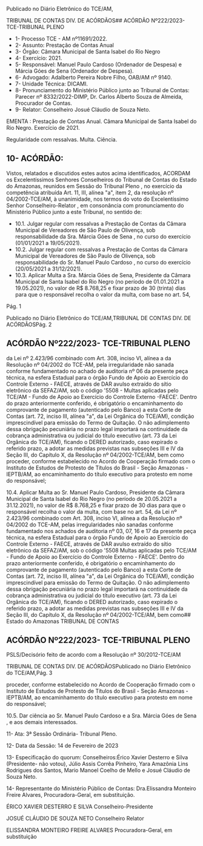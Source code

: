 Publicado  no  Diário  Eletrônico do TCE/AM,

TRIBUNAL DE CONTAS DIV. DE ACÓRDÃOS## ACÓRDÃO Nº222/2023- TCE-TRIBUNAL PLENO

- 1- Processo TCE - AM nº11691/2022.
- 2- Assunto: Prestação de Contas Anual
- 3- Órgão: Câmara Municipal de Santa Isabel do Rio Negro
- 4- Exercício: 2021.
- 5- Responsável: Manuel  Paulo  Cardoso  (Ordenador  de  Despesa)  e  Márcia  Góes  de Sena (Ordenador de Despesa).
- 6- Advogado: Adalberto Pereira Nobre Filho, OAB/AM nº 9140.
- 7- Unidade Técnica: DICAMI.
- 8- Pronunciamento  do  Ministério  Público  junto  ao  Tribunal  de  Contas: Parecer  nº 8332/2022-DIMP, Dr. Carlos Alberto Souza de Almeida, Procurador de Contas.
- 9- Relator: Conselheiro Josué Cláudio de Souza Neto.

EMENTA : Prestação  de  Contas  Anual. Câmara Municipal  de  Santa  Isabel  do  Rio  Negro.  Exercício de 2021.

Regularidade com ressalvas. Multa. Ciência.

## 10-  ACÓRDÃO:

Vistos, relatados e discutidos estes autos acima identificados, ACORDAM os Excelentíssimos Senhores Conselheiros do Tribunal de Contas do Estado do Amazonas, reunidos em Sessão do Tribunal Pleno , no exercício da competência atribuída Art. 11, III, alínea "a", item 2, da resolução nº 04/2002-TCE/AM, à unanimidade, nos termos do voto do  Excelentíssimo  Senhor  Conselheiro-Relator ,  em  consonância com  pronunciamento do Ministério Público junto a este Tribunal, no sentido de:

- 10.1. Julgar  regular  com  ressalvas a  Prestação  de  Contas  da  Câmara Municipal de Vereadores de São Paulo de Olivença, sob responsabilidade da Sra. Márcia Góes de Sena , no curso do exercício (01/01/2021 a 19/05/2021).
- 10.2. Julgar  regular  com  ressalvas a  Prestação  de  Contas  da  Câmara Municipal de Vereadores de São Paulo de Olivença, sob responsabilidade do Sr. Manuel Paulo Cardoso , no curso do exercício (20/05/2021 a 31/12/2021).
- 10.3. Aplicar  Multa a Sra.  Márcia  Góes  de  Sena, Presidente  da  Câmara Municipal de Santa Isabel do Rio Negro (no período de 01.01.2021 a 19.05.2021), no valor de R$ 8.768,25 e fixar prazo de 30 (trinta) dias para que o responsável recolha o valor da multa, com base no art. 54,

Pág. 1

Publicado  no  Diário  Eletrônico do TCE/AM,TRIBUNAL DE CONTAS DIV. DE ACÓRDÃOSPág. 2

## ACÓRDÃO Nº222/2023- TCE-TRIBUNAL PLENO

da  Lei  nº  2.423/96  combinado  com  Art.  308,  inciso  VI,  alínea  a  da Resolução  nº  04/2002  do  TCE-AM,  pela  irregularidade  não  sanada conforme  fundamentado  no  achado  de  auditoria  nº  06  da  presente peça  técnica,  na  esfera  Estadual  para  o  órgão  Fundo  de  Apoio  ao Exercício  do  Controle  Externo  -  FAECE,  através  de  DAR  avulso extraído do sítio eletrônico da SEFAZ/AM, sob o código '5508 - Multas aplicadas  pelo  TCE/AM  -  Fundo  de  Apoio  ao  Exercício  do  Controle Externo -FAECE'.  Dentro  do  prazo  anteriormente  conferido, é obrigatório o encaminhamento do comprovante de pagamento (autenticado  pelo  Banco)  a  esta  Corte  de  Contas  (art.  72,  inciso  III, alínea "a", da Lei Orgânica do TCE/AM), condição imprescindível para emissão do Termo de Quitação. O não adimplemento dessa obrigação pecuniária  no  prazo  legal  importará  na  continuidade  da  cobrança administrativa ou judicial do título executivo (art. 73 da Lei Orgânica do TCE/AM),  ficando  o  DERED  autorizado,  caso  expirado  o  referido prazo, a adotar as medidas previstas nas subseções III e IV da Seção III, do  Capítulo  X,  da  Resolução  nº  04/2002-TCE/AM,  bem  como proceder,  conforme  estabelecido  no  Acordo  de  Cooperação  firmado com o Instituto  de  Estudos  de  Protesto  de  Títulos  do  Brasil  -  Seção Amazonas - IEPTB/AM, ao encaminhamento do título executivo para protesto em nome do responsável;

10.4. Aplicar Multa ao Sr. Manuel Paulo Cardoso, Presidente da Câmara Municipal de Santa Isabel do Rio Negro (no período de 20.05.2021 a 31.12.2021), no valor de R$ 8.768,25 e  fixar prazo de 30 dias para que o responsável recolha o valor da multa, com base no art. 54, da Lei  nº  2.423/96  combinado  com  Art.  308,  inciso  VI,  alínea  a  da Resolução nº 04/2002 do TCE-AM, pelas irregularidades não sanadas conforme fundamentado nos achados de auditoria nº 03, 07, 16 e 17 da presente peça técnica, na esfera Estadual para o órgão Fundo de Apoio  ao  Exercício  do  Controle  Externo  -  FAECE,  através  de  DAR avulso extraído do sítio eletrônico da SEFAZ/AM, sob o código '5508 Multas  aplicadas  pelo  TCE/AM  -  Fundo  de  Apoio  ao  Exercício  do Controle Externo - FAECE'. Dentro do prazo anteriormente conferido, é obrigatório o encaminhamento  do  comprovante  de  pagamento (autenticado  pelo  Banco)  a  esta  Corte  de  Contas  (art.  72,  inciso  III, alínea "a", da Lei Orgânica do TCE/AM), condição imprescindível para emissão do Termo de Quitação. O não adimplemento dessa obrigação pecuniária  no  prazo  legal  importará  na  continuidade  da  cobrança administrativa ou judicial do título executivo (art. 73 da Lei Orgânica do TCE/AM),  ficando  o  DERED  autorizado,  caso  expirado  o  referido prazo, a adotar as medidas previstas nas subseções III e IV da Seção III, do  Capítulo  X,  da  Resolução  nº  04/2002-TCE/AM,  bem  como## Estado do Amazonas TRIBUNAL DE CONTAS

## ACÓRDÃO Nº222/2023- TCE-TRIBUNAL PLENO

PSLS/Decisório feito de acordo com a Resolução nº 30/2012-TCE/AM

TRIBUNAL DE CONTAS DIV. DE ACÓRDÃOSPublicado  no  Diário  Eletrônico do TCE/AM,Pág. 3

proceder,  conforme  estabelecido  no  Acordo  de  Cooperação  firmado com o Instituto  de  Estudos  de  Protesto  de  Títulos  do  Brasil  -  Seção Amazonas - IEPTB/AM, ao encaminhamento do título executivo para protesto em nome do responsável;

10.5. Dar ciência ao Sr. Manuel Paulo Cardoso e a Sra. Márcia Góes de Sena , e aos demais interessados.

11-  Ata: 3ª Sessão Ordinária- Tribunal Pleno.

12-  Data da Sessão: 14 de Fevereiro de 2023

13-  Especificação do quorum: Conselheiros:Érico Xavier Desterro e Silva (Presidente- não votou),  Júlio  Assis  Corrêa  Pinheiro,  Yara  Amazônia  Lins  Rodrigues  dos  Santos, Mario Manoel Coelho de Mello e Josué Cláudio de Souza Neto.

14-  Representante  do  Ministério  Público  de  Contas: Dra.Elissandra  Monteiro  Freire Alvares, Procuradora-Geral, em substituição.

ÉRICO XAVIER DESTERRO E SILVA Conselheiro-Presidente

JOSUÉ CLÁUDIO DE SOUZA NETO Conselheiro Relator

ELISSANDRA MONTEIRO FREIRE ALVARES Procuradora-Geral, em substituição
